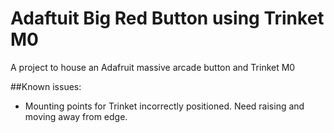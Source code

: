# Adaftuit Big Red Button using Trinket M0
A project to house an Adafruit massive arcade button and Trinket M0

##Known issues:
* Mounting points for Trinket incorrectly positioned. Need raising and moving away from edge.
